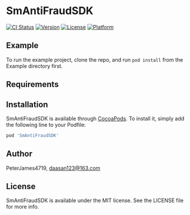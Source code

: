 # SmAntiFraudSDK

[![CI Status](https://img.shields.io/travis/PeterJames4719/SmAntiFraudSDK.svg?style=flat)](https://travis-ci.org/PeterJames4719/SmAntiFraudSDK)
[![Version](https://img.shields.io/cocoapods/v/SmAntiFraudSDK.svg?style=flat)](https://cocoapods.org/pods/SmAntiFraudSDK)
[![License](https://img.shields.io/cocoapods/l/SmAntiFraudSDK.svg?style=flat)](https://cocoapods.org/pods/SmAntiFraudSDK)
[![Platform](https://img.shields.io/cocoapods/p/SmAntiFraudSDK.svg?style=flat)](https://cocoapods.org/pods/SmAntiFraudSDK)

## Example

To run the example project, clone the repo, and run `pod install` from the Example directory first.

## Requirements

## Installation

SmAntiFraudSDK is available through [CocoaPods](https://cocoapods.org). To install
it, simply add the following line to your Podfile:

```ruby
pod 'SmAntiFraudSDK'
```

## Author

PeterJames4719, daasan123@163.com

## License

SmAntiFraudSDK is available under the MIT license. See the LICENSE file for more info.
